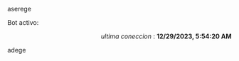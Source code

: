 aserege

<p>Bot activo: </p>
<p align="right"><i>ultima coneccion</i> : <b>12/29/2023, 5:54:20 AM</b></p>

 adege

